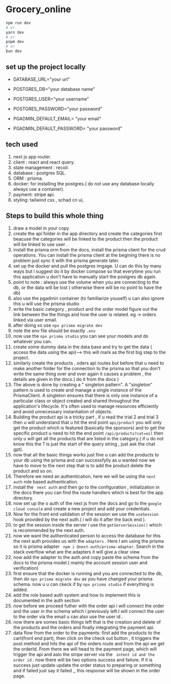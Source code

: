 # Grocery_online

```bash
npm run dev
# or
yarn dev
# or
pnpm dev
# or
bun dev
```

## set up the project locally

- DATABASE_URL="your url"

- POSTGRES_DB="your database name"
- POSTGRES_USER="your username"
- POSTGRES_PASSWORD="your password"

- PGADMIN_DEFAULT_EMAIL= "your email"
- PGADMIN_DEFAULT_PASSWORD= "your password"

## tech used

1. next js app router.
2. client : react and react query.
3. state management : recoil.
4. database : postgres SQL.
5. ORM : prisma.
6. docker: for installing the postgres.( do not use any database locally always use a container).
7. payment: stripe api.
8. styling: tailwind css , schad cn ui,

## Steps to build this whole thing

1. draw a model in your copy
2. create the api folder in the app directory and create the categories first beacuse the categories will be linked to the product then the product will be linked to use user .
3. install the prisma orm from the docs, install the prisma client for the crud operations. You can install the prisma client at the begining there is no problem just sync it with the prisma generate later.
4. set up the docker and pull the postgres imgage. U can do this by many ways but i suggest do it by docker compose so that everytime you run this application u don't have to manually start the postgres db again.
5. point to note : always use the volume when you are connecting to the db, or the data will be lost ( otherwise there will be no point to have the db)
6. also use the pgadmin container (to familiarize youself) u can also ignore this u will use the prisma studio
7. write the basic category , product and the order model figure out the link between the the things and how the user is related. eg -> orders linked via user email.
8. after doing so use ``` npx prisma migrate dev ```
9. note the env file should be exactly ``` .env ```
10. now use the ``` npx prisma studio ``` you can see your models and do whatever you can.
11. create some dummy data in the data base and try to get the data ( access the data using the api)--> this will mark as the first big step to the project.
12. similarly create the products , oders api routes but before that u need to make another folder for the connection to the prisma so that you don't write the same thing over and over again it causes a problem , the details are given in the docs.( do it from the docs )
13. The above is done by creating a " singleton pattern". A "singleton" pattern is used to create and manage a single instance of the PrismaClient. A singleton ensures that there is only one instance of a particular class or object created and shared throughout the application's lifecycle. It's often used to manage resources efficiently and avoid unnecessary instantiation of objects.
14. Building the product api is a tricky part , if u read the trial 2 and trial 3 then u will understand that u hit the end point ```api/product``` you will only get the product which is featured (basically the sponsors) and to get the specific product u need to hit the end point ```/api/products?cat=oil``` then only u will get all the products that are listed in the category.( if u do not know this the ? is just the start of the query string , just ask the chat gpt).
15. now that all the basic things works just fine u can add the products to your db using the prisma and can successfylly as u wanted now we have to move to the next step that is to add the product delete the product and so on.
16. Therefore we need an authentication, here we will be using the ``` next auth ``` role based authentication.
17. install the ``` next auth``` and then go to the configuration , initialization  in the docs there you can find the route handlers which is best for the app directory.
18. now set up the o auth of the next js from the docs and go to the ```google cloud console``` and create a new project and add your credentials.
19. Now for the front end validation of the session we use the ``` useSession ``` hook provided by the next auth.( i will do it after the back end ).
20. to get the session inside the server i use the ``` getServerSession() ``` which is recommended by the next auth.
21. now we want the authenticated person to access the database for this the next auth provides us with the ``` adapters ``` . Here I am using the prisma so it is prisma adapter ``` npm i @next-auth/prisma-adapter```. Search in the stack overflow what are the adapters it will give a clear view.
22. now add the  adapter to the auth and copy paste the schema from the docs to the prisma model.( mainly the account session  user and verification)
23. first ensure that the docker is running and you are connected to the db, then do ``` npx prisma migrate dev ``` as you have changed your prisma schema. now u u can ckeck if by ``` npx prisma studio ``` if everything is added.
24. add the role based auth system and how to implement this is documented in the auth section 
25. now before we proceed futher with the order api i will connect the order and the user in the schema which i previously left.I will connect the user to the order via the email u can also use the user id .
26. now there are somes basic things left that is the creation and delete of the products and the orders and finally integrating the payment api.
27. data flow from the order to the payments: first add the products to the cart(front end part), then click on the check out button , it triggers the post method and hits the api of the orders route and from the api we get the orderId. From there we will head to the payment page, which will trigger the api and aslo the stripe server via the ``` intent id and the order id``` . now there will be two options success and failure. If it is success just update update the order status to preparing or something and if failed just say it failed ,, this response will be shown in the order page. 